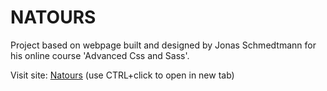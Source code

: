 # NATOURS

Project based on webpage built and designed by Jonas Schmedtmann for his online course 'Advanced Css and Sass'.

Visit site:
 <a href="https://danogo.github.io/Natours/" target="_blank">Natours</a> (use CTRL+click to open in new tab)